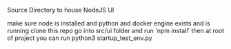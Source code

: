 Source Directory to house NodeJS UI

make sure node is installed and python and docker engine exists and is running
clone this repo
go into src/ui folder and run 'npm install'
then at root of project you can run python3 startup_test_env.py